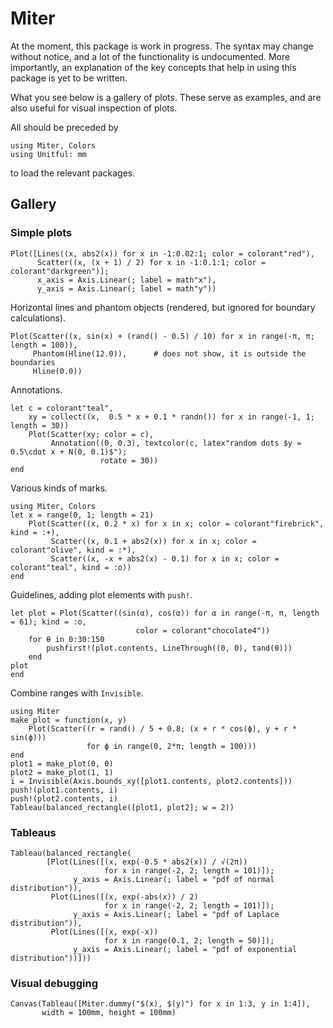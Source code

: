 # Miter

At the moment, this package is work in progress. The syntax may change without notice, and a lot of the functionality is undocumented. More importantly, an explanation of the key concepts that help in using this package is yet to be written.

What you see below is a gallery of plots. These serve as examples, and are also useful for visual inspection of plots.

All should be preceded by

```@example all
using Miter, Colors
using Unitful: mm
```
to load the relevant packages.

## Gallery

### Simple plots

```@example all
Plot([Lines((x, abs2(x)) for x in -1:0.02:1; color = colorant"red"),
      Scatter((x, (x + 1) / 2) for x in -1:0.1:1; color = colorant"darkgreen")];
      x_axis = Axis.Linear(; label = math"x"),
      y_axis = Axis.Linear(; label = math"y"))
```

Horizontal lines and phantom objects (rendered, but ignored for boundary calculations).

```@example all
Plot(Scatter((x, sin(x) + (rand() - 0.5) / 10) for x in range(-π, π; length = 100)),
     Phantom(Hline(12.0)),      # does not show, it is outside the boundaries
     Hline(0.0))
```

Annotations.

```@example all
let c = colorant"teal",
    xy = collect((x,  0.5 * x + 0.1 * randn()) for x in range(-1, 1; length = 30))
    Plot(Scatter(xy; color = c),
         Annotation((0, 0.3), textcolor(c, latex"random dots $y = 0.5\cdot x + N(0, 0.1)$");
                    rotate = 30))
end
```

Various kinds of marks.

```@example all
using Miter, Colors
let x = range(0, 1; length = 21)
    Plot(Scatter((x, 0.2 * x) for x in x; color = colorant"firebrick", kind = :+),
         Scatter((x, 0.1 + abs2(x)) for x in x; color = colorant"olive", kind = :*),
         Scatter((x, -x + abs2(x) - 0.1) for x in x; color = colorant"teal", kind = :o))
end
```

Guidelines, adding plot elements with `push!`.

```@example all
let plot = Plot(Scatter((sin(α), cos(α)) for α in range(-π, π, length = 61); kind = :o,
                            color = colorant"chocolate4"))
    for θ in 0:30:150
        pushfirst!(plot.contents, LineThrough((0, 0), tand(θ)))
    end
plot
end
```

Combine ranges with `Invisible`.

```@example all
using Miter
make_plot = function(x, y)
    Plot(Scatter((r = rand() / 5 + 0.8; (x + r * cos(ϕ), y + r * sin(ϕ)))
                 for ϕ in range(0, 2*π; length = 100)))
end
plot1 = make_plot(0, 0)
plot2 = make_plot(1, 1)
i = Invisible(Axis.bounds_xy([plot1.contents, plot2.contents]))
push!(plot1.contents, i)
push!(plot2.contents, i)
Tableau(balanced_rectangle([plot1, plot2]; w = 2))
```

### Tableaus

```@example all
Tableau(balanced_rectangle(
        [Plot(Lines([(x, exp(-0.5 * abs2(x)) / √(2π))
                     for x in range(-2, 2; length = 101)]);
              y_axis = Axis.Linear(; label = "pdf of normal distribution")),
         Plot(Lines([(x, exp(-abs(x)) / 2)
                     for x in range(-2, 2; length = 101)]);
              y_axis = Axis.Linear(; label = "pdf of Laplace distribution")),
         Plot(Lines([(x, exp(-x))
                     for x in range(0.1, 2; length = 50)]);
              y_axis = Axis.Linear(; label = "pdf of exponential distribution"))]))
```

### Visual debugging

```@example all
Canvas(Tableau([Miter.dummy("$(x), $(y)") for x in 1:3, y in 1:4]),
       width = 100mm, height = 100mm)
```
